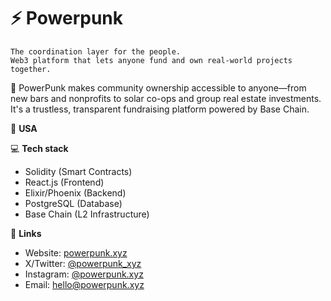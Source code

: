 # ⚡ Powerpunk

```
The coordination layer for the people.
Web3 platform that lets anyone fund and own real-world projects together.
```
🌱 PowerPunk makes community ownership accessible to anyone—from new bars and nonprofits to solar co-ops and group real estate investments. It's a trustless, transparent fundraising platform powered by Base Chain.

📍 **USA**

💻 **Tech stack**
- Solidity (Smart Contracts)
- React.js (Frontend)
- Elixir/Phoenix (Backend)
- PostgreSQL (Database)
- Base Chain (L2 Infrastructure)

🔗 **Links**
- Website: [powerpunk.xyz](https://powerpunk.xyz)
- X/Twitter: [@powerpunk_xyz](https://twitter.com/powerpunk_xyz)
- Instagram: [@powerpunk.xyz](https://instagram.com/powerpunk.xyz)
- Email: [hello@powerpunk.xyz](mailto:hello@powerpunk.xyz)
